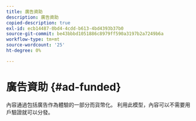 ```yaml
---
title: 廣告資助
description: 廣告資助
copied-description: true
exl-id: ecb14487-0bd4-4cdd-b613-4bd4393b37b0
source-git-commit: be43bbbd1051886c8979ff590a3197b2a7249b6a
workflow-type: tm+mt
source-wordcount: '25'
ht-degree: 0%

---
```


# 廣告資助 {#ad-funded}

內容通過包括廣告作為體驗的一部分而貨幣化。 利用此模型，內容可以不需要用戶驗證就可以分發。
